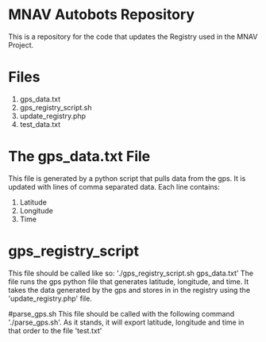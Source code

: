 # MNAV Autobots Repository
This is a repository for the code that updates the Registry used in the MNAV Project.

# Files
1. gps_data.txt
2. gps_registry_script.sh
3. update_registry.php
4. test_data.txt

# The gps_data.txt File
This file is generated by a python script that pulls data from the gps. It is updated with lines of comma separated data. Each line contains:
1. Latitude
2. Longitude
3. Time

# gps_registry_script
This file should be called like so:
	'./gps_registry_script.sh gps_data.txt'
The file runs the gps python file that generates latitude, longitude, and time. It takes the data generated by the gps and stores in in the registry using the 'update_registry.php' file.

#parse_gps.sh
This file should be called with the following command './parse_gps.sh'. As it stands, it will export latitude, longitude and time in that order to the file 'test.txt'
